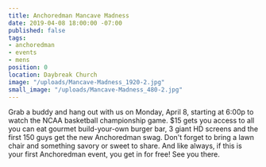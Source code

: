 ```yaml
---
title: Anchoredman Mancave Madness
date: 2019-04-08 18:00:00 -07:00
published: false
tags:
- anchoredman
- events
- mens
position: 0
location: Daybreak Church
image: "/uploads/Mancave-Madness_1920-2.jpg"
small_image: "/uploads/Mancave-Madness_480-2.jpg"
---
```


Grab a buddy and hang out with us on Monday, April 8, starting at 6:00p to watch the NCAA basketball championship game. $15 gets you access to all you can eat gourmet build-your-own burger bar, 3 giant HD screens and the first 150 guys get the new Anchoredman swag. Don't forget to bring a lawn chair and something savory or sweet to share. And like always, if this is your first Anchoredman event, you get in for free! See you there.